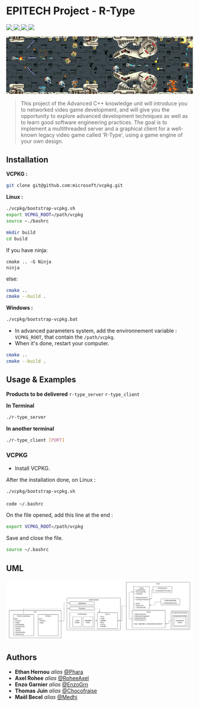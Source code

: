 # EPITECH Project - R-Type

<a href="https://img.shields.io/badge/MADE%20WITH-C%2B%2B-015482" alt="C++">
    <img src="https://img.shields.io/badge/MADE%20WITH-C%2B%2B-015482" />
</a>
<a href="https://img.shields.io/badge/MADE%20WITH-OpenGL-63809f" alt="OpenGL">
    <img src="https://img.shields.io/badge/MADE%20WITH-OpenGL-63809f">
</a>
<a href="https://img.shields.io/badge/MADE%20WITH-VCPKG-f9c438" alt="Vcpkg">
    <img src="https://img.shields.io/badge/MADE%20WITH-VCPKG-f9c438" />
</a>
<a href="https://img.shields.io/badge/MADE%20WITH-CMAKE-CB2030" alt="Cmake">
    <img src="https://img.shields.io/badge/MADE%20WITH-CMAKE-CB2030" />
</a>

![Alt text](doc/RType.png)

> This project of the Advanced C++ knowledge unit will introduce you to networked video game development, and will give you the opportunity to explore advanced development techniques as well as to learn good software engineering practices.
The goal is to implement a multithreaded server and a graphical client for a well-known legacy video game called 'R-Type', using a game engine of your own design.

## Installation

**VCPKG :**
```bash
git clone git@github.com:microsoft/vcpkg.git
```

**Linux :**
```bash
./vcpkg/bootstrap-vcpkg.sh
export VCPKG_ROOT=/path/vcpkg
source ~./bashrc
```
```bash
mkdir build
cd build
```

If you have ninja:
```
cmake .. -G Ninja
ninja
```
else:
```bash
cmake ..
cmake --build .
```

**Windows :**
```bash
./vcpkg/bootstrap-vcpkg.bat
```
- In advanced parameters system, add the environnement variable : `VCPKG_ROOT`, that contain the `/path/vcpkg`.
- When it's done, restart your computer.

```bash
cmake ..
cmake --build .
```

## Usage & Examples

**Products to be delivered**
`r-type_server` `r-type_client`

**In Terminal**
```bash
./r-type_server
```

**In another terminal**
```bash
./r-type_client [PORT]
```

### VCPKG

- Install VCPKG.

After the installation done, on Linux :

```bash
./vcpkg/bootstrap-vcpkg.sh

code ~/.bashrc
```

On the file opened, add this line at the end :

```bash
export VCPKG_ROOT=/path/vcpkg
```

Save and close the file.

```bash
source ~/.bashrc
```

## UML
![GameEngine](doc/GameEngine.jpeg)

## Authors

* **Ethan Hernou** _alias_ [@Phara](https://github.com/PharaEthan)
* **Axel Rohee** _alias_ [@RoheeAxel](https://github.com/RoheeAxel)
* **Enzo Garnier** _alias_ [@EnzoGrn](https://github.com/EnzoGrn)
* **Thomas Juin** _alias_ [@Chocofraise](https://github.com/thomasjuin1)
* **Maël Becel** _alias_ [@Medhi](https://github.com/maelbecel)
